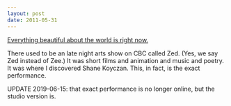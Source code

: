 ```yaml
---
layout: post
date: 2011-05-31
---
```


[Everything beautiful about the world is right now.](https://www.youtube.com/watch?v=rS7poe-eSXE)

There used to be an late night arts show on CBC called Zed. (Yes, we say Zed instead of Zee.) It was short films and animation and music and poetry. It was where I discovered Shane Koyczan. This, in fact, is the exact performance. 

UPDATE 2019-06-15: that exact performance is no longer online, but the studio version is.
